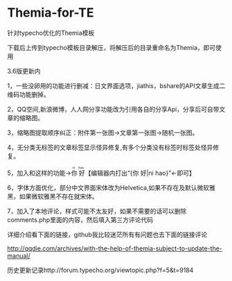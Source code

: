 # Themia-for-TE

针对typecho优化的Themia模板

下载后上传到typecho模板目录解压，将解压后的目录重命名为Themia，即可使用

3.6版更新内

1，一些没卵用的功能进行删减：日文界面选项，jiathis，bshare的API文章生成二维码功能删掉。

2，QQ空间,新浪微博，人人网分享功能改为引用各自的分享Api，分享后可自带文章的缩略图。

3，缩略图提取顺序纠正：附件第一张图->文章第一张图->随机一张图。

4，无分类无标签的文章标签显示怪异修复,有多个分类没有标签时标签处怪异修复。

5，加入和这样的功能→<ruby>你 好<rp> (</rp><rt>ni hao</rt><rp>) </rp></ruby>【编辑器内打出“{你 好|ni hao}”←即可】

6，字体方面优化，部分中文界面宋体改为Helvetica,如果不存在及默认微软雅黑，如果微软雅黑不存在就宋体。

7，加入了本地评论，样式可能不太友好，如果不需要的话可以删除comments.php里面的内容，然后填入第三方评论代码

详细介绍看下面的链接，github我比较迷茫所有有问题也去下面的链接评论

http://qqdie.com/archives/with-the-help-of-themia-subject-to-update-the-manual/

历史更新记录http://forum.typecho.org/viewtopic.php?f=5&t=9184
